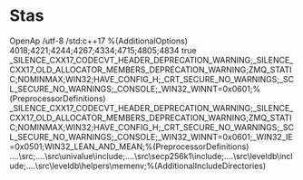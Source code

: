 # Stas
OpenAp
      <AdditionalOptions>/utf-8 /std:c++17 %(AdditionalOptions)</AdditionalOptions>
      <DisableSpecificWarnings>4018;4221;4244;4267;4334;4715;4805;4834</DisableSpecificWarnings>
      <TreatWarningAsError>true</TreatWarningAsError>
      <PreprocessorDefinitions>_SILENCE_CXX17_CODECVT_HEADER_DEPRECATION_WARNING;_SILENCE_CXX17_OLD_ALLOCATOR_MEMBERS_DEPRECATION_WARNING;ZMQ_STATIC;NOMINMAX;WIN32;HAVE_CONFIG_H;_CRT_SECURE_NO_WARNINGS;_SCL_SECURE_NO_WARNINGS;_CONSOLE;_WIN32_WINNT=0x0601;%(PreprocessorDefinitions)</PreprocessorDefinitions>
      <PreprocessorDefinitions>_SILENCE_CXX17_CODECVT_HEADER_DEPRECATION_WARNING;_SILENCE_CXX17_OLD_ALLOCATOR_MEMBERS_DEPRECATION_WARNING;ZMQ_STATIC;NOMINMAX;WIN32;HAVE_CONFIG_H;_CRT_SECURE_NO_WARNINGS;_SCL_SECURE_NO_WARNINGS;_CONSOLE;_WIN32_WINNT=0x0601;_WIN32_IE=0x0501;WIN32_LEAN_AND_MEAN;%(PreprocessorDefinitions)</PreprocessorDefinitions>
      <AdditionalIncludeDirectories>..\..\src;..\..\src\univalue\include;..\..\src\secp256k1\include;..\..\src\leveldb\include;..\..\src\leveldb\helpers\memenv;%(AdditionalIncludeDirectories)</AdditionalIncludeDirectories>
    </ClCompile>
    <Link>
